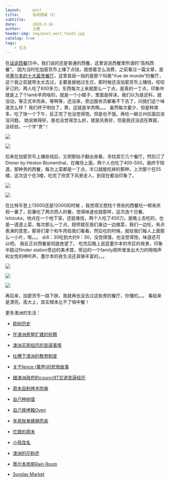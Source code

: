 ```yaml
---
layout:     post
title:      话说西餐（2）
subtitle:   
date:       2020-2-16
author:     土猪
header-img: img/post_west_food2.jpg
catalog: true
tags:
    - 生活
---
```


在[话说西餐(1)](http://livinginau.life/2018/08/06/%E8%AF%B4%E8%AF%B4%E8%A5%BF%E9%A4%901/)中，我们说的还是普通的西餐，这里说说西餐里所谓的“高档西餐”。 因为当时在加密货币上赚了点钱，就想着怎么消费，之前看过一篇文章，是说[墨尔本的十大最贵餐厅](https://www.aoweibang.com/view/32933029/)，这里首屈一指的是那个叫做“Vue de monde”的餐厅，这个我之前就带太太去过，主要是替她过生日，那时候还没加密货币上赚钱，咬咬牙订的，两人吃了600多刀，东西每次上来就那么一丁点，是真的一丁点，印象中就是上了个lamb羊肉啥的，就是一个小碟子，里面是碎沫，我们以为是足料，就没动，等正式羊肉来，等啊等，还没来，旁边服务员都看不下去了，问我们这个味道怎么样？ 我们终于明白了，靠，这就是羊肉啊。。。 虽然每次量少，但是种类多，吃了快一个下午，反正完了也没觉得饱，但是也不饿，再吃一碗兰州拉面应该没问题。 她说做得好，我也没觉得怎么好，就是风景好，但是我还没选在靠窗，没经验，一个字“贵”！ 

![](https://images.squarespace-cdn.com/content/v1/5d9d4901cff53e0601cbf233/1572411602919-U6CWI00C5SNYQXHI99RR/ke17ZwdGBToddI8pDm48kLkXF2pIyv_F2eUT9F60jBl7gQa3H78H3Y0txjaiv_0fDoOvxcdMmMKkDsyUqMSsMWxHk725yiiHCCLfrh8O1z4YTzHvnKhyp6Da-NYroOW3ZGjoBKy3azqku80C789l0iyqMbMesKd95J-X4EagrgU9L3Sa3U8cogeb0tjXbfawd0urKshkc5MgdBeJmALQKw/Vue-De-Monde-Apr-2018-Harvard-Wang-002+-+Table+7-Table+1.jpg?format=2500w)



![](https://media.timeout.com/images/105500250/630/472/image.jpg)

后来在加密货币上赚些钱后，又把那帖子翻出来看，寻找其它几个餐厅，然后订了Dinner by Heston Blumenthal，在赌场上面，两个人也吃了400-500，我终于知道，那种贵的西餐，每次上菜都是一丁点，半口就能吃掉的那种，上次那个在55楼，这次这个在3楼，吃完了欣赏下风景走人，到现在都没印象了。

![](https://www.harpersbazaararabia.com/public/images/2019/06/18/dinner-by-heston-blumenthal-7.jpg)



![](https://media.timeout.com/images/105447373/630/472/image.jpg)




在比特币登上13000还是12000的时候 ，我觉得又想找个贵些的西餐吃一顿来庆祝一番了，前番吃了两次西人的餐，觉得味道也就那样，这次选个日餐，Ishizuka，地点在一个地下室，还挺难找，两个人吃了450刀，是晚上去吃的，也是一道道上菜，每次那么一丁点，厨师就在我们身边一边做菜，我们一边吃，有点表演的意思，那哥们拿个和牛肉给我们看看，然后吃的时候，就给我们每人上面那么一小片，唉。。。  从6：30吃到大约9：30，没觉得饿，也没觉得饱，味道还可以吧。 我反正对西餐是彻底绝望了。 吃完后晚上逛逛墨尔本的市区的夜景，印象中路过flinder station旁边的美术馆，旁边的一个family厕所里发出大力的啪啪声和女性的呻吟声，墨尔本的夜生活还真够丰富的。。。

![](https://www.goodfood.com.au/content/dam/images/h/0/x/9/z/9/image.related.wideLandscape.460x259.h0xa09.png/1538631737506.jpg)

![](https://media.timeout.com/images/105268706/630/472/image.jpg)



![](https://www.goodfood.com.au/content/dam/images/h/1/c/a/e/t/image.related.wideLandscape.460x259.h1d5zn.png/1554350831316.jpg)

再后来，加密货币一路下跌，我就再也没去过这些贵的餐厅，你懂的。。。  看起来是漂亮，高大上，其实根本比不了咱中餐！



更多澳洲的生活：

- [砍树历史](http://livinginau.life/2019/12/29/%E7%A0%8D%E6%A0%91%E5%8E%86%E5%8F%B2/)

- [在澳洲房屋扩建的折腾](http://livinginau.life/2020/03/26/%E5%9C%A8%E6%BE%B3%E6%B4%B2%E6%88%BF%E5%B1%8B%E6%89%A9%E5%BB%BA%E7%9A%84%E6%8A%98%E8%85%BE/)

- 
  [澳洲买房经历的苦逼事情](http://livinginau.life/2019/12/18/%E6%BE%B3%E6%B4%B2%E4%B9%B0%E6%88%BF%E7%BB%8F%E5%8E%86%E7%9A%84%E8%8B%A6%E9%80%BC%E4%BA%8B%E6%83%85/)

- 
  [吐槽下澳洲的教育制度](http://livinginau.life/2019/12/13/%E5%90%90%E6%A7%BD%E6%BE%B3%E6%B4%B2%E6%95%99%E8%82%B2%E5%88%B6%E5%BA%A6/)

- [关于fence (篱笆)的悲惨故事](http://livinginau.life/2019/12/01/%E5%85%B3%E4%BA%8Efence%E7%9A%84%E6%82%B2%E6%83%A8%E6%95%85%E4%BA%8B/)

- [跟澳洲政府的council打交道苦逼经历](http://livinginau.life/2019/11/29/%E8%B7%9F%E6%BE%B3%E6%B4%B2%E6%94%BF%E5%BA%9C%E7%9A%84council%E6%89%93%E4%BA%A4%E9%81%93%E8%8B%A6%E9%80%BC%E7%BB%8F%E5%8E%86/)

- [周末自制烤羊肉串](http://livinginau.life/2014/03/03/%E5%91%A8%E6%9C%AB%E8%87%AA%E5%88%B6%E7%83%A4%E7%BE%8A%E8%82%89%E4%B8%B2/)

- [自己种树墙](http://livinginau.life/2020/03/10/%E8%87%AA%E5%B7%B1%E7%A7%8D%E6%A0%91%E5%A2%99/)

- [自己换烤箱Oven](http://livinginau.life/2020/02/12/%E8%87%AA%E5%B7%B1%E6%8D%A2oven/)

- [年底账单蜂拥而来](http://livinginau.life/2019/11/29/%E8%B4%A6%E5%8D%95%E8%9C%82%E6%8B%A5%E8%80%8C%E6%9D%A5/)

- [忙碌的周末](http://livinginau.life/2019/11/12/%E5%BF%99%E7%A2%8C%E7%9A%84%E5%91%A8%E6%9C%AB/)

- [小孩改名](http://livinginau.life/2019/11/10/%E5%B0%8F%E5%AD%A9%E6%94%B9%E5%90%8D/)

- [澳洲的花粉症](http://livinginau.life/2018/08/10/%E6%BE%B3%E6%B4%B2%E7%9A%84%E8%8A%B1%E7%B2%89%E7%97%87/)

- [墨尔本雨屋Rain Room](http://livinginau.life/2020/01/13/rain-room/)

- [Sunday Market](http://livinginau.life/2020/01/12/Sunday-Market/)